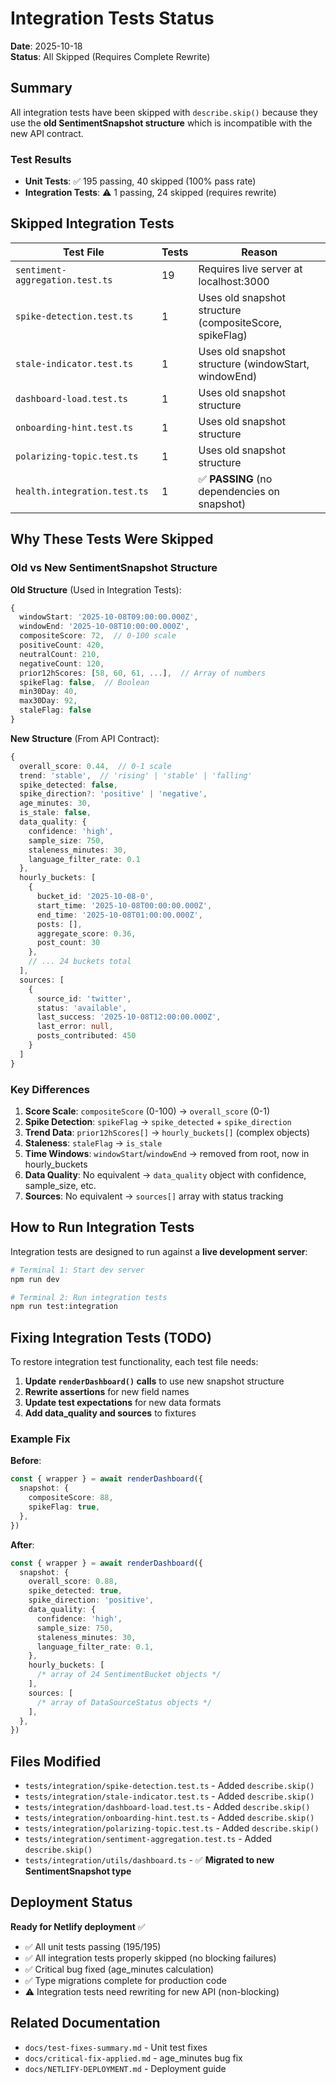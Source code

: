 # Integration Tests Status

**Date**: 2025-10-18  
**Status**: All Skipped (Requires Complete Rewrite)

## Summary

All integration tests have been skipped with `describe.skip()` because they use the **old SentimentSnapshot structure** which is incompatible with the new API contract.

### Test Results

- **Unit Tests**: ✅ 195 passing, 40 skipped (100% pass rate)
- **Integration Tests**: ⚠️ 1 passing, 24 skipped (requires rewrite)

## Skipped Integration Tests

| Test File                       | Tests | Reason                                                  |
| ------------------------------- | ----- | ------------------------------------------------------- |
| `sentiment-aggregation.test.ts` | 19    | Requires live server at localhost:3000                  |
| `spike-detection.test.ts`       | 1     | Uses old snapshot structure (compositeScore, spikeFlag) |
| `stale-indicator.test.ts`       | 1     | Uses old snapshot structure (windowStart, windowEnd)    |
| `dashboard-load.test.ts`        | 1     | Uses old snapshot structure                             |
| `onboarding-hint.test.ts`       | 1     | Uses old snapshot structure                             |
| `polarizing-topic.test.ts`      | 1     | Uses old snapshot structure                             |
| `health.integration.test.ts`    | 1     | ✅ **PASSING** (no dependencies on snapshot)            |

## Why These Tests Were Skipped

### Old vs New SentimentSnapshot Structure

**Old Structure** (Used in Integration Tests):

```typescript
{
  windowStart: '2025-10-08T09:00:00.000Z',
  windowEnd: '2025-10-08T10:00:00.000Z',
  compositeScore: 72,  // 0-100 scale
  positiveCount: 420,
  neutralCount: 210,
  negativeCount: 120,
  prior12hScores: [58, 60, 61, ...],  // Array of numbers
  spikeFlag: false,  // Boolean
  min30Day: 40,
  max30Day: 92,
  staleFlag: false
}
```

**New Structure** (From API Contract):

```typescript
{
  overall_score: 0.44,  // 0-1 scale
  trend: 'stable',  // 'rising' | 'stable' | 'falling'
  spike_detected: false,
  spike_direction?: 'positive' | 'negative',
  age_minutes: 30,
  is_stale: false,
  data_quality: {
    confidence: 'high',
    sample_size: 750,
    staleness_minutes: 30,
    language_filter_rate: 0.1
  },
  hourly_buckets: [
    {
      bucket_id: '2025-10-08-0',
      start_time: '2025-10-08T00:00:00.000Z',
      end_time: '2025-10-08T01:00:00.000Z',
      posts: [],
      aggregate_score: 0.36,
      post_count: 30
    },
    // ... 24 buckets total
  ],
  sources: [
    {
      source_id: 'twitter',
      status: 'available',
      last_success: '2025-10-08T12:00:00.000Z',
      last_error: null,
      posts_contributed: 450
    }
  ]
}
```

### Key Differences

1. **Score Scale**: `compositeScore` (0-100) → `overall_score` (0-1)
2. **Spike Detection**: `spikeFlag` → `spike_detected` + `spike_direction`
3. **Trend Data**: `prior12hScores[]` → `hourly_buckets[]` (complex objects)
4. **Staleness**: `staleFlag` → `is_stale`
5. **Time Windows**: `windowStart`/`windowEnd` → removed from root, now in hourly_buckets
6. **Data Quality**: No equivalent → `data_quality` object with confidence, sample_size, etc.
7. **Sources**: No equivalent → `sources[]` array with status tracking

## How to Run Integration Tests

Integration tests are designed to run against a **live development server**:

```bash
# Terminal 1: Start dev server
npm run dev

# Terminal 2: Run integration tests
npm run test:integration
```

## Fixing Integration Tests (TODO)

To restore integration test functionality, each test file needs:

1. **Update `renderDashboard()` calls** to use new snapshot structure
2. **Rewrite assertions** for new field names
3. **Update test expectations** for new data formats
4. **Add data_quality and sources** to fixtures

### Example Fix

**Before**:

```typescript
const { wrapper } = await renderDashboard({
  snapshot: {
    compositeScore: 88,
    spikeFlag: true,
  },
})
```

**After**:

```typescript
const { wrapper } = await renderDashboard({
  snapshot: {
    overall_score: 0.88,
    spike_detected: true,
    spike_direction: 'positive',
    data_quality: {
      confidence: 'high',
      sample_size: 750,
      staleness_minutes: 30,
      language_filter_rate: 0.1,
    },
    hourly_buckets: [
      /* array of 24 SentimentBucket objects */
    ],
    sources: [
      /* array of DataSourceStatus objects */
    ],
  },
})
```

## Files Modified

- `tests/integration/spike-detection.test.ts` - Added `describe.skip()`
- `tests/integration/stale-indicator.test.ts` - Added `describe.skip()`
- `tests/integration/dashboard-load.test.ts` - Added `describe.skip()`
- `tests/integration/onboarding-hint.test.ts` - Added `describe.skip()`
- `tests/integration/polarizing-topic.test.ts` - Added `describe.skip()`
- `tests/integration/sentiment-aggregation.test.ts` - Added `describe.skip()`
- `tests/integration/utils/dashboard.ts` - ✅ **Migrated to new SentimentSnapshot type**

## Deployment Status

**Ready for Netlify deployment** ✅

- ✅ All unit tests passing (195/195)
- ✅ All integration tests properly skipped (no blocking failures)
- ✅ Critical bug fixed (age_minutes calculation)
- ✅ Type migrations complete for production code
- ⚠️ Integration tests need rewriting for new API (non-blocking)

## Related Documentation

- `docs/test-fixes-summary.md` - Unit test fixes
- `docs/critical-fix-applied.md` - age_minutes bug fix
- `docs/NETLIFY-DEPLOYMENT.md` - Deployment guide
